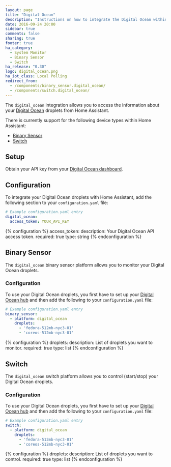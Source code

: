 ```yaml
---
layout: page
title: "Digital Ocean"
description: "Instructions on how to integrate the Digital Ocean within Home Assistant."
date: 2016-09-24 20:00
sidebar: true
comments: false
sharing: true
footer: true
ha_category:
  - System Monitor
  - Binary Sensor
  - Switch
ha_release: "0.30"
logo: digital_ocean.png
ha_iot_class: Local Polling
redirect_from:
  - /components/binary_sensor.digital_ocean/
  - /components/switch.digital_ocean/
---
```


The `digital_ocean` integration allows you to access the information about your [Digital Ocean](https://www.digitalocean.com/) droplets from Home Assistant.

There is currently support for the following device types within Home Assistant:

- [Binary Sensor](/components/digital_ocean/#binary-sensor)
- [Switch](/components/digital_ocean/#switch)

## Setup

Obtain your API key from your [Digital Ocean dashboard](https://cloud.digitalocean.com/settings/api/tokens).

## Configuration

To integrate your Digital Ocean droplets with Home Assistant, add the following section to your `configuration.yaml` file:

```yaml
# Example configuration.yaml entry
digital_ocean:
  access_token: YOUR_API_KEY
```

{% configuration %}
access_token:
  description: Your Digital Ocean API access token.
  required: true
  type: string
{% endconfiguration %}

## Binary Sensor

The `digital_ocean` binary sensor platform allows you to monitor your Digital Ocean droplets.

### Configuration

To use your Digital Ocean droplets, you first have to set up your [Digital Ocean hub](/components/digital_ocean/) and then add the following to your `configuration.yaml` file:

```yaml
# Example configuration.yaml entry
binary_sensor:
  - platform: digital_ocean
    droplets:
      - 'fedora-512mb-nyc3-01'
      - 'coreos-512mb-nyc3-01'
```

{% configuration %}
droplets:
  description: List of droplets you want to monitor.
  required: true
  type: list
{% endconfiguration %}

## Switch

The `digital_ocean` switch platform allows you to control (start/stop) your Digital Ocean droplets.

### Configuration

To use your Digital Ocean droplets, you first have to set up your [Digital Ocean hub](/components/digital_ocean/) and then add the following to your `configuration.yaml` file:

```yaml
# Example configuration.yaml entry
switch:
  - platform: digital_ocean
    droplets:
      - 'fedora-512mb-nyc3-01'
      - 'coreos-512mb-nyc3-01'
```

{% configuration %}
droplets:
  description: List of droplets you want to control.
  required: true
  type: list
{% endconfiguration %}
